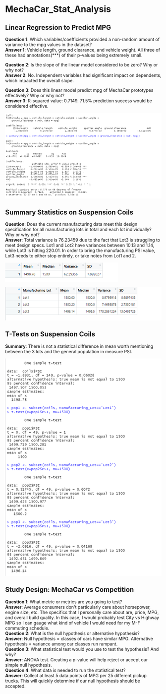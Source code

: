 # MechaCar_Stat_Analysis

## Linear Regression to Predict MPG

**Question 1**: Which variables/coefficients provided a non-random amount of variance to the mpg values in the dataset? <br />
**Answer 1**: Vehicle length, ground clearance, and vehicle weight. All three of these had annotations(***) of their p-values being extremely small.

**Question 2**: Is the slope of the linear model considered to be zero? Why or why not? <br />
**Answer 2**: No. Independent variables had significant impact on dependents, which impacted the overall slope.

**Question 3**: Does this linear model predict mpg of MechaCar prototypes effectively? Why or why not? <br />
**Answer 3**: R-squared value: 0.7149. 71.5% prediction success would be considered effective. 

![Deliverable 1 Screenshot](https://github.com/demarcomf/MechaCar_Stat_Analysis/blob/main/Deliverable%201%20Screenshot.PNG)

## Summary Statistics on Suspension Coils

**Question**: Does the current manufacturing data meet this design specification for all manufacturing lots in total and each lot individually? Why or why not? <br />
**Answer**: Total variance is 76.23459 due to the fact that Lot3 is struggling to meet design specs. Lot1 and Lot2 have variances between 10.13 and 1.14, while Lot3 is hitting 220.01. In order to bring the manufacturing PSI value, Lot3 needs to either stop entirely, or take notes from Lot1 and 2.

![Total Summary DF](https://github.com/demarcomf/MechaCar_Stat_Analysis/blob/main/Total%20Summary%20Table.PNG)

![Lot Summary DF](https://github.com/demarcomf/MechaCar_Stat_Analysis/blob/main/Lot%20Summary%20Dataframe.PNG)

## T-Tests on Suspension Coils

**Summary**: There is not a statistical difference in mean worth mentioning between the 3 lots and the general population in measure PSI.

![T-Test Screenshot](https://github.com/demarcomf/MechaCar_Stat_Analysis/blob/main/T-Test%20Screenshot.PNG)


## Study Design: MechaCar vs Competition

**Question 1**: What metric or metrics are you going to test? <br />
**Answer**: Average consumers don't particularly care about horsepower, engine size, etc. The specifics that I personally care about are, price, MPG, and overall build quality. In this case, I would probably test City vs Highway MPG so I can gauge what kind of vehicle I would need for my M-F commuting schedule. <br />
**Question 2**: What is the null hypothesis or alternative hypothesis? <br />
**Answer**: Null hypothesis = classes of cars have similar MPG. Alternative hypothesis = variance among car classes run rampant. <br />
**Question 3**: What statistical test would you use to test the hypothesis? And why? <br />
**Answer**: ANOVA test. Creating a p-value will help reject or accept our simple null hypothesis. <br />
**Question 4**: What data is needed to run the statistical test? <br />
**Answer**: Collect at least 5 data points of MPG per 25 different pickup trucks. This will quickly determine if our null hypothesis should be accepted.


